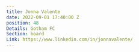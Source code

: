 ```yaml
---
title: Jonna Valente
date: 2022-09-01 17:40:00 Z
position: 48
Details: Gotham FC
Section: board
Link: https://www.linkedin.com/in/jonnavalente/
---
```


